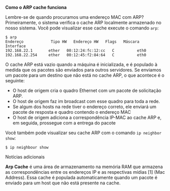 **Como o ARP cache funciona**

Lembre-se de quando procuramos uma endereço MAC com ARP? Primeiramente, o sistema verifica o cache ARP localmente armazenado no nosso sistema. Você pode visualizar esse cache execute o comando `arp`:

```
$ arp
Endereço            Tipo HW   Endereço HW   Flags   Máscara        Interface
192.168.22.1       ether   00:12:24:fc:12:cc   C          eth0
192.168.22.254     ether   00:12:45:f2:84:64   C          eth0
```

O cache ARP está vazio quando a máquina é inicializada, e é populado à medida que os pacotes são enviados para outros servidores. Se enviamos um pacote para um destino que não está no cache ARP, o que acontece é o seguinte:

* O host de origem cria o quadro Ethernet com um pacote de solicitação ARP.
* O host de origem faz im broadcast com esse quadro para toda a rede.
* Se algum dos hosts na rede tiver o endereço correto, ele enviará um pacote de resposta e quadro contendo o endereço MAC
* O host de origem adiciona a correspondência IP-MAC ao cache ARP e, em seguida, prossegue com a entrega do pacote

Você também pode visualizar seu cache ARP com o comando `ip neighbor show`:

```
$ ip neighbour show
```

Notícias adicionais

**Arp Cache** é uma área de armazenamento na memória RAM que armazena as correspondências entre os endereços IP e as respectivas mídias [1] (Mac Address). Essa cache é populada automaticamente quando um pacote é enviado para um host que não está presente na cache.